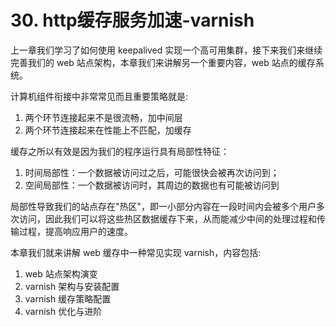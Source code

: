 # 30. http缓存服务加速-varnish
上一章我们学习了如何使用 keepalived 实现一个高可用集群，接下来我们来继续完善我们的 web 站点架构，本章我们来讲解另一个重要内容，web 站点的缓存系统。

计算机组件衔接中非常常见而且重要策略就是:
1. 两个环节连接起来不是很流畅，加中间层
2. 两个环节连接起来在性能上不匹配，加缓存

缓存之所以有效是因为我们的程序运行具有局部性特征：
1. 时间局部性：一个数据被访问过之后，可能很快会被再次访问到；
2. 空间局部性：一个数据被访问时，其周边的数据也有可能被访问到

局部性导致我们的站点存在"热区"，即一小部分内容在一段时间内会被多个用户多次访问，因此我们可以将这些热区数据缓存下来，从而能减少中间的处理过程和传输过程，提高响应用户的速度。

本章我们就来讲解 web 缓存中一种常见实现 varnish，内容包括:
1. web 站点架构演变
2. varnish 架构与安装配置
3. varnish 缓存策略配置
4. varnish 优化与进阶
